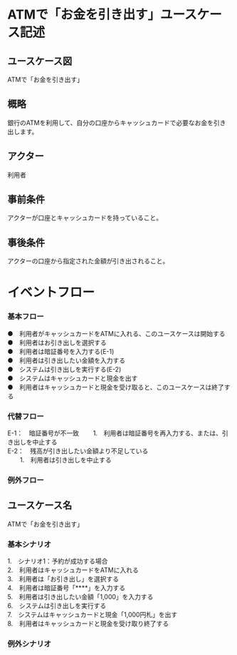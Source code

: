 # ATMで「お金を引き出す」ユースケース記述

## ユースケース図
ATMで「お金を引き出す」

## 概略
銀行のATMを利用して、自分の口座からキャッシュカードで必要なお金を引き出します。

## アクター
利用者

## 事前条件
アクターが口座とキャッシュカードを持っていること。

## 事後条件
アクターの口座から指定された金額が引き出されること。

# イベントフロー

### 基本フロー
●　利用者がキャッシュカードをATMに入れる、このユースケースは開始する  
●　利用者はお引き出しを選択する  
●　利用者は暗証番号を入力する(E-1)  
●　利用者は引き出したい金額を入力する  
●　システムは引き出しを実行する(E-2)  
●　システムはキャッシュカードと現金を出す  
●　利用者はキャッシュカードと現金を受け取ると、このユースケースは終了する  

### 代替フロー
E-1：　暗証番号が不一致
　　1.　利用者は暗証番号を再入力する、または、引き出しを中止する  
E-2：　残高が引き出したい金額より不足している  
　　1.　利用者は引き出しを中止する  

### 例外フロー

## ユースケース名
ATMで「お金を引き出す」

### 基本シナリオ
1.　シナリオ1：予約が成功する場合  
2.　利用者はキャッシュカードをATMに入れる  
3.　利用者は「お引き出し」を選択する  
4.　利用者は暗証番号「****」を入力する  
5.　利用者は引き出したい金額「1,000」を入力する  
6.　システムは引き出しを実行する  
7.　システムはキャッシュカードと現金「1,000円札」を出す  
8.　利用者はキャッシュカードと現金を受け取り終了する  

### 例外シナリオ